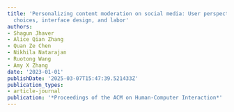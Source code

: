 ```yaml
---
title: 'Personalizing content moderation on social media: User perspectives on moderation
  choices, interface design, and labor'
authors:
- Shagun Jhaver
- Alice Qian Zhang
- Quan Ze Chen
- Nikhila Natarajan
- Ruotong Wang
- Amy X Zhang
date: '2023-01-01'
publishDate: '2025-03-07T15:47:39.521433Z'
publication_types:
- article-journal
publication: '*Proceedings of the ACM on Human-Computer Interaction*'
---
```

